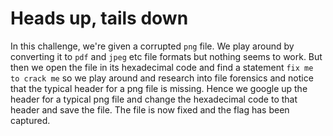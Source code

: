 # Heads up, tails down
In this challenge, we're given a corrupted `png` file. We play around by converting it to `pdf` and `jpeg` etc file formats but nothing seems to work. 
But then we open the file in its hexadecimal code and find a statement `fix me to crack me` so we play around and research into file forensics and notice that the typical header for a png file is missing.
Hence we google up the header for a typical png file and change the hexadecimal code to that header and save the file. The file is now fixed and the flag has been captured.

